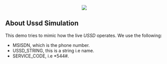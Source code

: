 <p align="center"><img src="https://github.com/dev-techguy/ussd-simulation/tree/master/public/img/ussds.png"></p>

## About Ussd Simulation

This demo tries to mimic how the live *USSD* operates. We use the following:

- MSISDN, which is the phone number.
- USSD_STRING, this is a string i.e name.
- SERVICE_CODE, i.e *544#.

